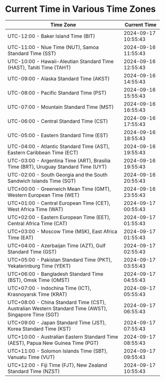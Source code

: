 # Current Time in Various Time Zones

| Time Zone | Current Time |
|-----------|--------------|
| UTC-12:00 - Baker Island Time (BIT) | 2024-09-17 10:55:43 |
| UTC-11:00 - Niue Time (NUT), Samoa Standard Time (SST) | 2024-09-16 11:55:43 |
| UTC-10:00 - Hawaii-Aleutian Standard Time (HAST), Tahiti Time (TAHT) | 2024-09-16 12:55:43 |
| UTC-09:00 - Alaska Standard Time (AKST) | 2024-09-16 14:55:43 |
| UTC-08:00 - Pacific Standard Time (PST) | 2024-09-16 15:55:43 |
| UTC-07:00 - Mountain Standard Time (MST) | 2024-09-16 16:55:43 |
| UTC-06:00 - Central Standard Time (CST) | 2024-09-16 17:55:43 |
| UTC-05:00 - Eastern Standard Time (EST) | 2024-09-16 18:55:43 |
| UTC-04:00 - Atlantic Standard Time (AST), Eastern Caribbean Time (ECT) | 2024-09-16 19:55:43 |
| UTC-03:00 - Argentina Time (ART), Brasília Time (BRT), Uruguay Standard Time (UYT) | 2024-09-16 19:55:43 |
| UTC-02:00 - South Georgia and the South Sandwich Islands Time (SGT) | 2024-09-16 20:55:43 |
| UTC±00:00 - Greenwich Mean Time (GMT), Western European Time (WET) | 2024-09-16 23:55:43 |
| UTC+01:00 - Central European Time (CET), West Africa Time (WAT) | 2024-09-17 00:55:43 |
| UTC+02:00 - Eastern European Time (EET), Central Africa Time (CAT) | 2024-09-17 01:55:43 |
| UTC+03:00 - Moscow Time (MSK), East Africa Time (EAT) | 2024-09-17 01:55:43 |
| UTC+04:00 - Azerbaijan Time (AZT), Gulf Standard Time (GST) | 2024-09-17 02:55:43 |
| UTC+05:00 - Pakistan Standard Time (PKT), Yekaterinburg Time (YEKT) | 2024-09-17 03:55:43 |
| UTC+06:00 - Bangladesh Standard Time (BST), Omsk Time (OMST) | 2024-09-17 04:55:43 |
| UTC+07:00 - Indochina Time (ICT), Krasnoyarsk Time (KRAT) | 2024-09-17 05:55:43 |
| UTC+08:00 - China Standard Time (CST), Australian Western Standard Time (AWST), Singapore Time (SGT) | 2024-09-17 06:55:43 |
| UTC+09:00 - Japan Standard Time (JST), Korea Standard Time (KST) | 2024-09-17 07:55:43 |
| UTC+10:00 - Australian Eastern Standard Time (AEST), Papua New Guinea Time (PGT) | 2024-09-17 08:55:43 |
| UTC+11:00 - Solomon Islands Time (SBT), Vanuatu Time (VUT) | 2024-09-17 09:55:43 |
| UTC+12:00 - Fiji Time (FJT), New Zealand Standard Time (NZST) | 2024-09-17 10:55:43 |
